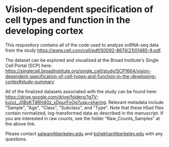 # Vision-dependent specification of cell types and function in the developing cortex

This respository contains all of the code used to analyze snRNA-seq data from the study https://www.cell.com/cell/pdf/S0092-8674(21)01485-9.pdf. 

The dataset can be explored and visualized at the Broad Institute's Single Cell Portal (SCP) here: 
https://singlecell.broadinstitute.org/single_cell/study/SCP1664/vision-dependent-specification-of-cell-types-and-function-in-the-developing-cortex#study-summary

All of the finalized datasets associated with the study can be found here:
https://drive.google.com/drive/folders/1g7V-kulvz_J0BsKT4RH40z_xDpurFoOg?usp=sharing. Relevant metadata include "Sample", "Age", "Class", "Subclass", and "Type". Note that these h5ad files contain normalized, log-transformed data as described in the manuscript. If you are interested in raw counts, see the folder "Raw_Counts_Samples" at the above link.

Please contact salwan@berkeley.edu and kshekhar@berkeley.edu with any questions.

